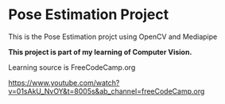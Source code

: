 # Pose Estimation Project

This is the Pose Estimation projct using OpenCV and Mediapipe


**This project is part of my learning of Computer Vision.**


Learning source is FreeCodeCamp.org


https://www.youtube.com/watch?v=01sAkU_NvOY&t=8005s&ab_channel=freeCodeCamp.org
